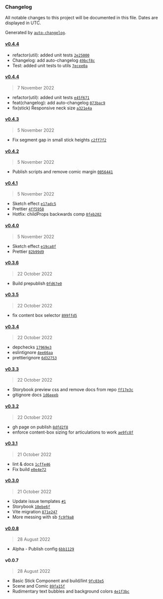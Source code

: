 ### Changelog

All notable changes to this project will be documented in this file. Dates are displayed in UTC.

Generated by [`auto-changelog`](https://github.com/CookPete/auto-changelog).

#### [v0.4.4](https://github.com/MaximeIJ/react-csstick/compare/v0.4.4...v0.4.4)

- refactor(util): added unit tests [`2e25000`](https://github.com/MaximeIJ/react-csstick/commit/2e250003f53adfd697a35c89d5e03f5b1c43dda1)
- Changelog: add auto-changelog [`49bcf8c`](https://github.com/MaximeIJ/react-csstick/commit/49bcf8c83d67c2b93b05fed5dafc6c441fd52e9b)
- Test: added unit tests to utils [`7ecee0a`](https://github.com/MaximeIJ/react-csstick/commit/7ecee0a36ad976d00aee61180b7e00998054642e)

#### [v0.4.4](https://github.com/MaximeIJ/react-csstick/compare/v0.4.3...v0.4.4)

> 7 November 2022

- refactor(util): added unit tests [`e45f671`](https://github.com/MaximeIJ/react-csstick/commit/e45f671fae6cdc1106d880c59c788575088f37db)
- feat(changelog): add auto-changelog [`073bac9`](https://github.com/MaximeIJ/react-csstick/commit/073bac90cb60a6e774ef8e3c4bde6f730276ffe5)
- fix(stick) Responsive neck size [`a321e4a`](https://github.com/MaximeIJ/react-csstick/commit/a321e4a3de87229b738189e163431c9e85606355)

#### [v0.4.3](https://github.com/MaximeIJ/react-csstick/compare/v0.4.2...v0.4.3)

> 5 November 2022

- Fix segment gap in small stick heights [`c2ff7f2`](https://github.com/MaximeIJ/react-csstick/commit/c2ff7f2d18d447f353f7a75acc2205c1c72fe08b)

#### [v0.4.2](https://github.com/MaximeIJ/react-csstick/compare/v0.4.1...v0.4.2)

> 5 November 2022

- Publish scripts and remove comic margin [`0056441`](https://github.com/MaximeIJ/react-csstick/commit/005644194f312ecc98ad850dbec3a7101c472321)

#### [v0.4.1](https://github.com/MaximeIJ/react-csstick/compare/v0.4.0...v0.4.1)

> 5 November 2022

- Sketch effect [`e17adc5`](https://github.com/MaximeIJ/react-csstick/commit/e17adc570b9988f9e2abfde26671154f442fd020)
- Prettier [`4ff5958`](https://github.com/MaximeIJ/react-csstick/commit/4ff5958db74c73613f88181800a7ee3454af3d9a)
- Hotfix: childProps backwards comp [`0feb202`](https://github.com/MaximeIJ/react-csstick/commit/0feb202fa81b56a1b78d0a99727d00ec9d3c7fa1)

#### [v0.4.0](https://github.com/MaximeIJ/react-csstick/compare/v0.3.6...v0.4.0)

> 5 November 2022

- Sketch effect [`e19ca8f`](https://github.com/MaximeIJ/react-csstick/commit/e19ca8ff7bf9e3d31ba0386971f11e458058aac7)
- Prettier [`82b99d9`](https://github.com/MaximeIJ/react-csstick/commit/82b99d9893a8ba7357e9e0feabc2b959d9fe8dd4)

#### [v0.3.6](https://github.com/MaximeIJ/react-csstick/compare/v0.3.5...v0.3.6)

> 22 October 2022

- Build prepublish [`0fd67e0`](https://github.com/MaximeIJ/react-csstick/commit/0fd67e0d5d454505a64e6b4cf789a12e46e13b9e)

#### [v0.3.5](https://github.com/MaximeIJ/react-csstick/compare/v0.3.4...v0.3.5)

> 22 October 2022

- fix content box selector [`899ffd5`](https://github.com/MaximeIJ/react-csstick/commit/899ffd5d9c310b9b95672ed68bce9c56656e2727)

#### [v0.3.4](https://github.com/MaximeIJ/react-csstick/compare/v0.3.3...v0.3.4)

> 22 October 2022

- depchecks [`17969e3`](https://github.com/MaximeIJ/react-csstick/commit/17969e3db776006734bca9bb47dcee4a47124b19)
- eslintignore [`4ee66aa`](https://github.com/MaximeIJ/react-csstick/commit/4ee66aa6a230e220ee470b96b7c19f76186fb1ea)
- prettierignore [`6d32753`](https://github.com/MaximeIJ/react-csstick/commit/6d327531fd17c82eacd90f695ead6864eef7b599)

#### [v0.3.3](https://github.com/MaximeIJ/react-csstick/compare/v0.3.2...v0.3.3)

> 22 October 2022

- Storybook preview css and remove docs from repo [`ff17e3c`](https://github.com/MaximeIJ/react-csstick/commit/ff17e3c1c4eca160f24c4331cdcf79449372737e)
- gitignore docs [`1d6eeeb`](https://github.com/MaximeIJ/react-csstick/commit/1d6eeebf4b9bff00830e7e14ff9266cdb51bba34)

#### [v0.3.2](https://github.com/MaximeIJ/react-csstick/compare/v0.3.1...v0.3.2)

> 22 October 2022

- gh page on publish [`8dfd2f8`](https://github.com/MaximeIJ/react-csstick/commit/8dfd2f8e2c0c52a0ee3fd21f0f78091dd9bc0c84)
- enforce content-box sizing for articulations to work [`ae9fc8f`](https://github.com/MaximeIJ/react-csstick/commit/ae9fc8f07fbb0441c0e1f84fb98afdb54bb99fcc)

#### [v0.3.1](https://github.com/MaximeIJ/react-csstick/compare/v0.3.0...v0.3.1)

> 21 October 2022

- lint & docs [`1cffe46`](https://github.com/MaximeIJ/react-csstick/commit/1cffe469201a020499b83d9f6780456037d66888)
- Fix build [`e0e4e72`](https://github.com/MaximeIJ/react-csstick/commit/e0e4e72a983764a5bd593c4a2a1c6db3f115daf8)

#### [v0.3.0](https://github.com/MaximeIJ/react-csstick/compare/v0.0.8...v0.3.0)

> 21 October 2022

- Update issue templates [`#1`](https://github.com/MaximeIJ/react-csstick/pull/1)
- Storybook [`10ebe6f`](https://github.com/MaximeIJ/react-csstick/commit/10ebe6f4f2cb36d8c7f892bada841798515c0ea8)
- Vite migration [`871e247`](https://github.com/MaximeIJ/react-csstick/commit/871e247d0f68d80c95b4c7fd017ce36d9d57488b)
- More messing with sb [`fc9f9a8`](https://github.com/MaximeIJ/react-csstick/commit/fc9f9a87822c2851584ccdd06a1f82e2418e8e72)

#### [v0.0.8](https://github.com/MaximeIJ/react-csstick/compare/v0.0.7...v0.0.8)

> 28 August 2022

- Alpha - Publish config [`6bb1129`](https://github.com/MaximeIJ/react-csstick/commit/6bb1129013c2302014b544b18d78cb0d56357e45)

#### v0.0.7

> 28 August 2022

- Basic Stick Component and build/lint [`9fc03e5`](https://github.com/MaximeIJ/react-csstick/commit/9fc03e58d24abc13af5d956dbfa384b69e23bb4e)
- Scene and Comic [`89fa15f`](https://github.com/MaximeIJ/react-csstick/commit/89fa15f99487fa2a944d6b9138c96f6a04929307)
- Rudimentary text bubbles and background colors [`4e1f3bc`](https://github.com/MaximeIJ/react-csstick/commit/4e1f3bce1cae44453a27f4b0e03b877de162fa57)
